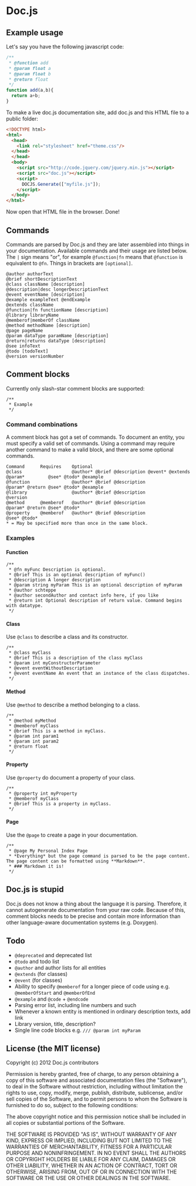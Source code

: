 # Doc.js
## Example usage
Let's say you have the following javascript code:

```javascript
/**
 * @function add
 * @param float a
 * @param float b
 * @return float
 */
function add(a,b){
  return a+b;
}
```

To make a live doc.js documentation site, add doc.js and this HTML file to a public folder:

```html
<!DOCTYPE html>
<html>
  <head>
    <link rel="stylesheet" href="theme.css"/>
  </head>
  </head>
  <body>
    <script src="http://code.jquery.com/jquery.min.js"></script>
    <script src="doc.js"></script>
    <script>
      DOCJS.Generate(["myfile.js"]);
    </script>
  </body>
</html>
```

Now open that HTML file in the browser. Done!

## Commands
Commands are parsed by Doc.js and they are later assembled into things in your documentation. Available commands and their usage are listed below. The ```|``` sign means "or", for example ```@function|fn``` means that ```@function``` is equivalent to ```@fn```. Things in brackets are ```[optional]```.
```
@author authorText
@brief shortDescriptionText
@class className [description]
@description|desc longerDescriptionText
@event eventName [description]
@example exampleText @endExample
@extends className
@function|fn functionName [description]
@library libraryName
@memberof|memberOf className
@method methodName [description]
@page pageName
@param dataType paramName [description]
@return|returns dataType [description]
@see infoText
@todo [todoText]
@version versionNumber
```

## Comment blocks
Currently only slash-star comment blocks are supported:
```
/**
 * Example
 */
```

### Command combinations
A comment block has got a set of commands. To document an entity, you must specify a valid set of commands. Using a command may require another command to make a valid block, and there are some optional commands.
```
Command      Requires    Optional 
@class                   @author* @brief @description @event* @extends @param*         @see* @todo* @example
@function                @author* @brief @description                  @param* @return @see* @todo* @example
@library                 @author* @brief @description                                               @version
@method      @memberof   @author* @brief @description                  @param* @return @see* @todo*
@property    @memberof   @author* @brief @description                                  @see* @todo*
* = May be specified more than once in the same block.
```
### Examples
#### Function
```
/**
 * @fn myFunc Description is optional.
 * @brief This is an optional description of myFunc()
 * @description A longer description
 * @param string myParam This is an optional description of myParam
 * @author schteppe
 * @author secondAuthor and contact info here, if you like
 * @return int Optional description of return value. Command begins with datatype.
 */
```

#### Class
Use ```@class``` to describe a class and its constructor.
```
/**
 * @class myClass
 * @brief This is a description of the class myClass
 * @param int myConstructorParameter
 * @event eventWithoutDescription
 * @event eventName An event that an instance of the class dispatches.
 */
```

#### Method
Use ```@method``` to describe a method belonging to a class.
```
/**
 * @method myMethod
 * @memberof myClass
 * @brief This is a method in myClass.
 * @param int param1
 * @param int param2
 * @return float
 */
```

#### Property
Use ```@property``` do document a property of your class.
```
/**
 * @property int myProperty
 * @memberof myClass
 * @brief This is a property in myClass.
 */
```

#### Page
Use the ```@page``` to create a page in your documentation.

```
/**
 * @page My Personal Index Page
 * *Everything* but the page command is parsed to be the page content. The page content can be formatted using **Markdown**.
 * ### Markdown it is!
 */
```

## Doc.js is stupid
Doc.js does not know a thing about the language it is parsing. Therefore, it cannot autogenerate documentation from your raw code. Because of this, comment blocks needs to be precise and contain more information than other language-aware documentation systems (e.g. Doxygen).

## Todo
* ```@deprecated``` and deprecated list
* ```@todo``` and todo list
* ```@author``` and author lists for all entities
* ```@extends``` (for classes)
* ```@event``` (for classes)
* Ability to specify ```@memberof``` for a longer piece of code using e.g. ```@memberOfStart``` and ```@memberOfEnd```
* ```@example``` and ```@code``` + ```@endcode```
* Parsing error list, including line numbers and such
* Whenever a known entity is mentioned in ordinary description texts, add link
* Library version, title, description?
* Single line code blocks e.g. ```/// @param int myParam```

## License (the MIT license)

Copyright (c) 2012 Doc.js contributors

Permission is hereby granted, free of charge, to any person obtaining a copy of this software and associated documentation files (the "Software"), to deal in the Software without restriction, including without limitation the rights to use, copy, modify, merge, publish, distribute, sublicense, and/or sell copies of the Software, and to permit persons to whom the Software is furnished to do so, subject to the following conditions:

The above copyright notice and this permission notice shall be included in all copies or substantial portions of the Software.

THE SOFTWARE IS PROVIDED "AS IS", WITHOUT WARRANTY OF ANY KIND, EXPRESS OR IMPLIED, INCLUDING BUT NOT LIMITED TO THE WARRANTIES OF MERCHANTABILITY, FITNESS FOR A PARTICULAR PURPOSE AND NONINFRINGEMENT. IN NO EVENT SHALL THE AUTHORS OR COPYRIGHT HOLDERS BE LIABLE FOR ANY CLAIM, DAMAGES OR OTHER LIABILITY, WHETHER IN AN ACTION OF CONTRACT, TORT OR OTHERWISE, ARISING FROM, OUT OF OR IN CONNECTION WITH THE SOFTWARE OR THE USE OR OTHER DEALINGS IN THE SOFTWARE.